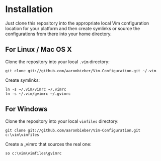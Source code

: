 Installation
============

Just clone this repository into the appropriate local Vim configuration location for your platform and then create symlinks or source the configurations from there into your home directory.

For Linux / Mac OS X
--------------------

Clone the repository into your local `.vim` directory:

	git clone git://github.com/aaronbieber/Vim-Configuration.git ~/.vim

Create symlinks:

	ln -s ~/.vim/vimrc ~/.vimrc
	ln -s ~/.vim/gvimrc ~/.gvimrc

For Windows
-----------

Clone the repository into your local `vimfiles` directory:

	git clone git://github.com/aaronbieber/Vim-Configuration.git c:\vim\vimfiles


Create a _vimrc that sources the real one:

	so c:\vim\vimfiles\gvimrc
